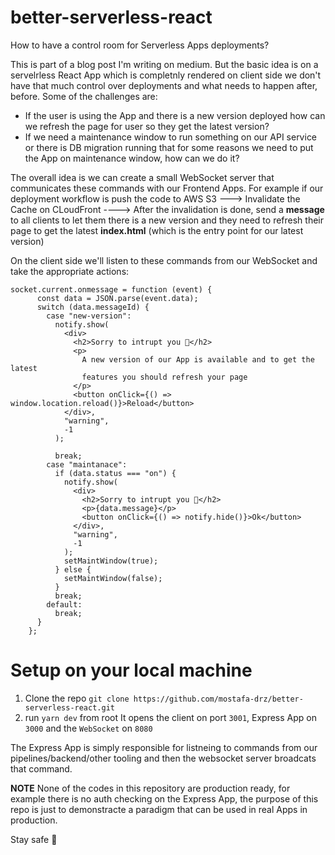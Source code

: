 # better-serverless-react
How to have a control room for Serverless Apps deployments?

This is part of a blog post I'm writing on medium. But the basic idea is on a servelrless React App which is completnly rendered on client side we don't have that much control over deployments and what needs to happen after, before. Some of the challenges are:
- If the user is using the App and there is a new version deployed how can we refresh the page for user so they get the latest version?
- If we need a maintenance window to run something on our API service or there is DB migration running that for some reasons we need to put the App on maintenance window, how can we do it?

The overall idea is we can create a small WebSocket server that communicates these commands with our Frontend Apps. For example if our deployment workflow is push the code to AWS S3 ---> Invalidate the Cache on CLoudFront ----> After the invalidation is done, send a __message__ to all clients to let them there is a new version and they need to refresh their page to get the latest __index.html__ (which is the entry point for our latest version)

On the client side we'll listen to these commands from our WebSocket and take the appropriate actions:
```
socket.current.onmessage = function (event) {
      const data = JSON.parse(event.data);
      switch (data.messageId) {
        case "new-version":
          notify.show(
            <div>
              <h2>Sorry to intrupt you 🙈</h2>
              <p>
                A new version of our App is available and to get the latest
                features you should refresh your page
              </p>
              <button onClick={() => window.location.reload()}>Reload</button>
            </div>,
            "warning",
            -1
          );

          break;
        case "maintanace":
          if (data.status === "on") {
            notify.show(
              <div>
                <h2>Sorry to intrupt you 🙈</h2>
                <p>{data.message}</p>
                <button onClick={() => notify.hide()}>Ok</button>
              </div>,
              "warning",
              -1
            );
            setMaintWindow(true);
          } else {
            setMaintWindow(false);
          }
          break;
        default:
          break;
      }
    };

```

# Setup on your local machine
1. Clone the repo  `git clone https://github.com/mostafa-drz/better-serverless-react.git `
2. run `yarn dev` from root
It opens the client on port `3001`, Express App on `3000` and the `WebSocket` on `8080`

The Express App is simply responsible for listneing to commands from our pipelines/backend/other tooling and then the websocket server broadcats that command.

__NOTE__ None of the codes in this repository are production ready, for example there is no auth checking on the Express App, the purpose of this repo is just to demonstracte a paradigm that can be used in real Apps in production.

Stay safe 🤿
